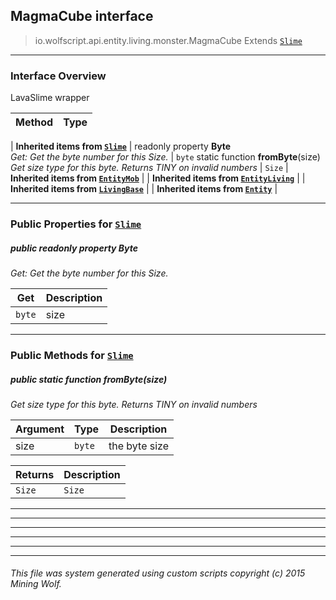 ## MagmaCube __interface__

>io.wolfscript.api.entity.living.monster.MagmaCube
>Extends [`Slime`](Slime.md)

---

### Interface Overview

LavaSlime wrapper

Method | Type   
--- | :--- 
 |
__Inherited items from [`Slime`](Slime.md)__ |
 readonly property __Byte__ <br> _Get: Get the byte number for this Size._ | `byte`
static function __fromByte__(size) <br> _Get size type for this byte. Returns TINY on invalid numbers_ | `Size`
 |
__Inherited items from [`EntityMob`](EntityMob.md)__ |
 |
__Inherited items from [`EntityLiving`](../EntityLiving.md)__ |
 |
__Inherited items from [`LivingBase`](../LivingBase.md)__ |
 |
__Inherited items from [`Entity`](../../Entity.md)__ |













---


### Public Properties for [`Slime`](Slime.md)

##### <a id='byte'></a>public  readonly property __Byte__

_Get: Get the byte number for this Size._

Get | Description
--- | --- 
`byte` | size



---

### Public Methods for [`Slime`](Slime.md)

##### <a id='frombyte'></a>public static function __fromByte__(size)

_Get size type for this byte. Returns TINY on invalid numbers_

Argument | Type | Description  
--- | --- | --- 
size | `byte` | the byte size

Returns | Description
--- | --- 
`Size` | `Size`


---


---


---


---


---


---


###### This file was system generated using custom scripts copyright (c) 2015 Mining Wolf.
	

